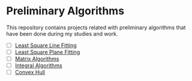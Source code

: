 # Preliminary Algorithms
This repository contains projects related with preliminary algorithms that have been done during my studies and work.

  - [ ] [Least Square Line Fitting](https://github.com/vkonov2/Geometry-Projects/tree/main/Preliminary-Algorithms/Least-Square-Line-Fitting)
  - [ ] [Least Square Plane Fitting](https://github.com/vkonov2/Geometry-Projects/tree/main/Preliminary-Algorithms/Least-Square-Plane-Fitting)
  - [ ] [Matrix Algorithms](https://github.com/vkonov2/Geometry-Projects/tree/main/Preliminary-Algorithms/Matrix-Algorithms)
  - [ ] [Integral Algorithms](https://github.com/vkonov2/Geometry-Projects/tree/main/Preliminary-Algorithms/Integral-Algorithms)
  - [ ] [Convex Hull](https://github.com/vkonov2/Geometry-Projects/tree/main/Preliminary-Algorithms/Convex-Hull)
